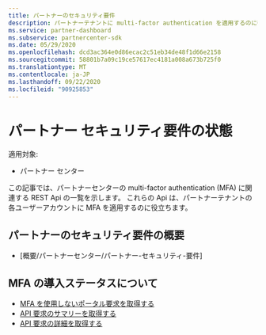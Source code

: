 ```yaml
---
title: パートナーのセキュリティ要件
description: パートナーテナントに multi-factor authentication を適用するのに役立つ REST Api について説明します。
ms.service: partner-dashboard
ms.subservice: partnercenter-sdk
ms.date: 05/29/2020
ms.openlocfilehash: dcd3ac364e0d86ecac2c51eb34de48f1d66e2158
ms.sourcegitcommit: 58801b7a09c19ce57617ec4181a008a673b725f0
ms.translationtype: MT
ms.contentlocale: ja-JP
ms.lasthandoff: 09/22/2020
ms.locfileid: "90925853"
---
```

# <a name="partner-security-requirements-status"></a>パートナー セキュリティ要件の状態

適用対象:

- パートナー センター

この記事では、パートナーセンターの multi-factor authentication (MFA) に関連する REST Api の一覧を示します。 これらの Api は、パートナーテナントの各ユーザーアカウントに MFA を適用するのに役立ちます。 

## <a name="partner-security-requirements-overview"></a>パートナーのセキュリティ要件の概要

- [概要/パートナーセンター/パートナー-セキュリティ-要件]

## <a name="understand-mfa-adoption-status"></a>MFA の導入ステータスについて

- [MFA を使用しないポータル要求を取得する](get-portal-requests-without-mfa.md)
- [API 要求のサマリーを取得する](get-api-request-summary.md)
- [API 要求の詳細を取得する](get-api-request-details.md)
